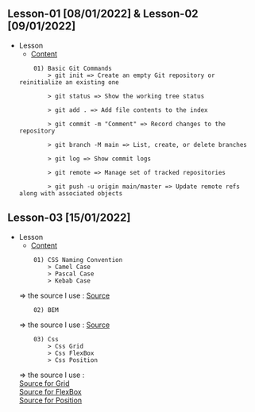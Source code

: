 ## Lesson-01 [08/01/2022] & Lesson-02 [09/01/2022]

- Lesson
    - [Content](https://github.com/PragmatechEducation/FrontEnd03#day01-day02--8-9-january-2022)
    ```
        01) Basic Git Commands
            > git init => Create an empty Git repository or reinitialize an existing one

            > git status => Show the working tree status 

            > git add . => Add file contents to the index

            > git commit -m "Comment" => Record changes to the repository

            > git branch -M main => List, create, or delete branches

            > git log => Show commit logs   

            > git remote => Manage set of tracked repositories

            > git push -u origin main/master => Update remote refs along with associated objects
    ```
## Lesson-03 [15/01/2022] 

- Lesson
    - [Content](https://github.com/PragmatechEducation/FrontEnd03#day03--15-january-2022-namingconventioninaction)
    ```
        01) CSS Naming Convention
            > Camel Case
            > Pascal Case
            > Kebab Case
    ```
    => the source I use : [Source](https://www.freecodecamp.org/news/css-naming-conventions-that-will-save-you-hours-of-debugging-35cea737d849/)
    ```
        02) BEM
    ```
    => the source I use : [Source](https://www.slideshare.net/RolandLsslein/bem-css-seriously)
    ```
        03) Css
            > Css Grid
            > Css FlexBox
            > Css Position
    ```
    => the source I use :<br>
    [Source for Grid](https://css-tricks.com/snippets/css/complete-guide-grid/)<br>
    [Source for FlexBox](https://css-tricks.com/snippets/css/a-guide-to-flexbox/)<br>
    [Source for Position](https://www.w3schools.com/css/css_positioning.asp)<br>